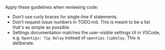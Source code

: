Apply these guidelines when reviewing code:

- Don't use curly braces for single-line if statements.
- Don't request issue numbers in TODO.md. This is meant to be a list that's as simple as possible.
- Settings documentation matches the user-visible settings UI in VSCode, e.g. `Opentips: Tip Delay` instead of `opentips.tipDelay`. This is deliberate.

